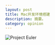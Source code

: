```yaml
---
layout: post
title: Mac开发环境搭建
description: 摘要。
category: opinion
---
```




[longstreet]:    http://longstreetcc.github.io  "longstreet"

![Project Euler](https://projecteuler.net/profile/longstreet.png)